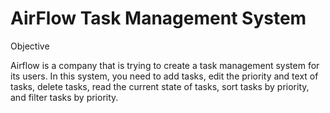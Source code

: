 # AirFlow Task Management System

Objective

Airflow is a company that is trying to create a task management system for its users. In this system, you need to add tasks, edit the priority and text of tasks, delete tasks, read the current state of tasks, sort tasks by priority, and filter tasks by priority.
